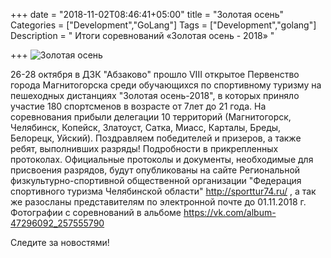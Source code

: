 +++
date = "2018-11-02T08:46:41+05:00"
title = "Золотая осень"
Categories = ["Development","GoLang"]
Tags = ["Development","golang"]
Description = " Итоги соревнований «Золотая осень - 2018» "

+++
![Золотая осень](/images/2018/ZO.JPG)

26-28 октября в ДЗК "Абзаково" прошло VIII открытое Первенство города Магнитогорска 
среди обучающихся по спортивному туризму на пешеходных дистанциях "Золотая осень-2018", 
в которых приняло участие 180 спортсменов в возрасте от 7лет до 21 года. 
На соревнования прибыли делегации 10 территорий (Магнитогорск, Челябинск, Копейск, Златоуст,
Сатка, Миасс, Карталы, Бреды, Белорецк, Уйский). 
Поздравляем победителей и призеров, а также ребят, выполнивших разряды! 
Подробности в прикрепленных протоколах. Официальные протоколы и документы, 
необходимые для присвоения разрядов, будут опубликованы на сайте 
Региональной физкультурно-спортивной общественной организации 
"Федерация спортивного туризма Челябинской области"
 http://sporttur74.ru/ , а так же разосланы представителям по электронной почте до 01.11.2018 г.
Фотографии с соревнований в альбоме https://vk.com/album-47296092_257555790

Следите за новостями!

<!--more-->